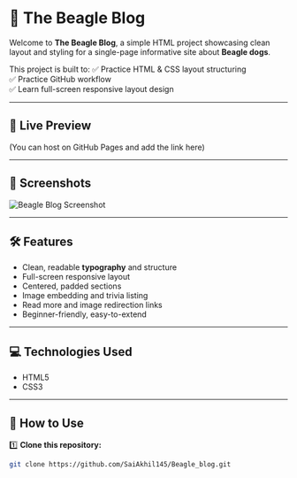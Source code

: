 # 🐶 The Beagle Blog

Welcome to **The Beagle Blog**, a simple HTML project showcasing clean layout and styling for a single-page informative site about **Beagle dogs**.

This project is built to:
✅ Practice HTML & CSS layout structuring  
✅ Practice GitHub workflow  
✅ Learn full-screen responsive layout design

---

## 🚀 Live Preview

(You can host on GitHub Pages and add the link here)

---

## 📸 Screenshots

![Beagle Blog Screenshot](https://cdn.britannica.com/16/234216-050-C66F8665/beagle-hound-dog.jpg)

---

## 🛠️ Features

- Clean, readable **typography** and structure
- Full-screen responsive layout
- Centered, padded sections
- Image embedding and trivia listing
- Read more and image redirection links
- Beginner-friendly, easy-to-extend

---

## 💻 Technologies Used

- HTML5
- CSS3

---

## 📂 How to Use

1️⃣ **Clone this repository:**
```bash
git clone https://github.com/SaiAkhil145/Beagle_blog.git
